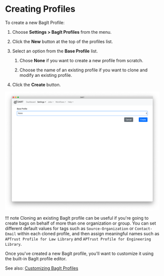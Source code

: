 # Creating Profiles

To create a new BagIt Profile:

1. Choose <b>Settings &gt; BagIt Profiles</b> from the menu.

1. Click the __New__ button at the top of the profiles list.

1. Select an option from the __Base Profile__ list.

    1. Chose __None__ if you want to create a new profile from scratch.

    1. Choose the name of an existing profile if you want to clone and modify
       an existing profile.

1. Click the __Create__ button.

![New BagIt Profile](../../img/bagit_profiles/new.png)

!!! note
    Cloning an existing BagIt profile can be useful if you're going to create
    bags on behalf of more than one organization or group. You can set different
    default values for tags such as `Source-Organization` or `Contact-Email`
    within each cloned profile, and then assign meaningful names such as
    `APTrust Profile for Law Library` and `APTrust Profile for Engineering
    Library`.

Once you've created a new BagIt profile, you'll want to customize it using
the built-in BagIt profile editor.

See also: [Customizing BagIt Profiles](customizing.md)
